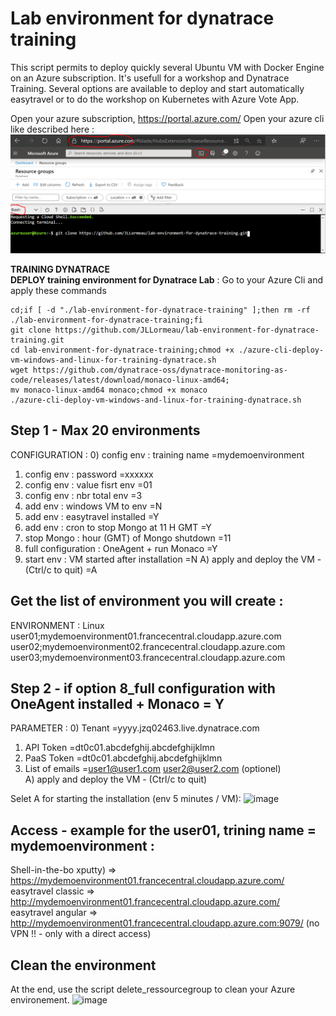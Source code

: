 # Lab environment for dynatrace training
This script permits to deploy quickly several Ubuntu VM with Docker Engine on an Azure subscription. It's usefull for a workshop and Dynatrace Training. Several options are available to deploy and start automatically easytravel or to do the workshop on Kubernetes with Azure Vote App. 

Open your azure subscription, https://portal.azure.com/ 
Open your azure cli like described here :  
![cli-azure](cli-azure.png)


**TRAINING DYNATRACE**  
**DEPLOY training environment for Dynatrace Lab** : Go to your Azure Cli and apply these commands
   
    cd;if [ -d "./lab-environment-for-dynatrace-training" ];then rm -rf ./lab-environment-for-dynatrace-training;fi
    git clone https://github.com/JLLormeau/lab-environment-for-dynatrace-training.git
    cd lab-environment-for-dynatrace-training;chmod +x ./azure-cli-deploy-vm-windows-and-linux-for-training-dynatrace.sh
    wget https://github.com/dynatrace-oss/dynatrace-monitoring-as-code/releases/latest/download/monaco-linux-amd64;
    mv monaco-linux-amd64 monaco;chmod +x monaco
    ./azure-cli-deploy-vm-windows-and-linux-for-training-dynatrace.sh
      

## Step 1 - Max 20 environments
CONFIGURATION :
0) config env : training name                          =mydemoenvironment
1) config env : password                               =xxxxxx
2) config env : value fisrt env                        =01
3) config env : nbr total env                          =3
4) add env : windows VM to env                         =N
5) add env : easytravel installed                      =Y
6) add env : cron to stop Mongo at 11 H GMT            =Y
7) stop Mongo : hour (GMT) of Mongo shutdown           =11
8) full configuration : OneAgent + run Monaco          =Y
9) start env : VM started after installation           =N
A) apply and deploy the VM - (Ctrl/c to quit) =A

## Get the list of environment you will create : 
ENVIRONMENT : Linux
user01;mydemoenvironment01.francecentral.cloudapp.azure.com
user02;mydemoenvironment02.francecentral.cloudapp.azure.com
user03;mydemoenvironment03.francecentral.cloudapp.azure.com

## Step 2 - if option 8_full configuration with OneAgent installed + Monaco = Y
PARAMETER :
0) Tenant                               =yyyy.jzq02463.live.dynatrace.com  
1) API Token                            =dt0c01.abcdefghij.abcdefghijklmn  
2) PaaS Token                           =dt0c01.abcdefghij.abcdefghijklmn  
3) List of emails                       =user1@user1.com user2@user2.com (optionel)  
A) apply and deploy the VM - (Ctrl/c to quit)  

Selet A for starting the installation (env 5 minutes / VM): 
![image](https://user-images.githubusercontent.com/40337213/149200827-f44df686-ce63-427f-bfa6-aa7e227c1e66.png)

## Access - example for the user01, trining name = mydemoenvironment  : 

Shell-in-the-bo xputty) => https://mydemoenvironment01.francecentral.cloudapp.azure.com/  
easytravel classic  => http://mydemoenvironment01.francecentral.cloudapp.azure.com/  
easytravel angular  => http://mydemoenvironment01.francecentral.cloudapp.azure.com:9079/  (no VPN !! - only with a direct access)  


## Clean the environment 
At the end, use the script delete_ressourcegroup to clean your Azure environement. 
![image](https://user-images.githubusercontent.com/40337213/149200383-cca7dd1a-d18e-43d5-b64b-9559d6f07b04.png)

   

